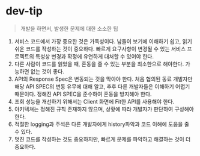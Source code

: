 # dev-tip
> 개발을 하면서, 발생한 문제에 대한 소소한 팁

1. 서비스 코드에서 가장 중요한 것은 가독성이다. 남들이 보기에 이해하기 쉽고, 읽기 쉬운 코드를 작성하는 것이 중요하다. 빠르게 요구사항이 변경될 수 있는 서비스 프로젝트의 특성상 변경과 확정에 유연하게 대처할 수 있어야 한다.
2. 다른 사람이 코드를 읽었을 때, 혼동을 줄 수 있는 부분을 최소한으로 해야한다. 가능하면 없는 것이 좋다.
3. API의 Response Spec은 변동되는 것을 막아야 한다. 처음 협의된 동료 개발자만 해당 API SPEC의 변동 유무에 대해 알고, 추후 다른 개발자들은 이해하기 어렵기 때문이다. 정해진 API SPEC을 준수하여 혼동을 방지해야 한다.
4. 조회 성능을 개선하기 위해서는 Client 화면에 Fit한 API를 사용해야 한다.
5. 아키텍쳐는 정해진 규칙 존재하지 않으며, 상황에 따라 개발자가 판단하여 구성해야 한다.
6. 적절한 logging과 주석은 다른 개발자에게 history파악과 코드 이해에 도움을 줄 수 있다.
7. 멋진 코드를 작성하는 것도 중요하지만, 빠르게 문제를 파악하고 해결하는 것이 더 중요하다.
